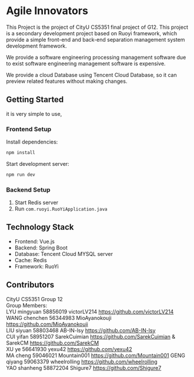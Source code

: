 # Agile Innovators

This Project is the project of CityU CS5351 final project of G12. This project is a secondary development project based on Ruoyi framework, which provide a 
simple front-end and back-end separation management system development framework.

We provide a  software engineering processing management software due to exist software engineering management software is expensive.

We provide a cloud Database using Tencent Cloud Database, so it can preview related features without making changes.

## Getting Started
it is very simple to use,
### Frontend Setup

Install dependencies:
```bash
npm install
```
Start development server:
```bash
npm run dev
```

### Backend Setup

1. Start Redis server
2. Run `com.ruoyi.RuoYiApplication.java`


## Technology Stack

- Frontend: Vue.js
- Backend: Spring Boot
- Database: Tencent Cloud MYSQL server
- Cache: Redis
- Framework: RuoYi



## Contributors

CityU CS5351 Group 12  
Group Members:  
  LYU mingyuan 58856019 victorLV214 https://github.com/victorLV214   
  WANG chenchen 56344983 MioAyanokouji https://github.com/MioAyanokouji   
  LIU siyuan 58803468 AB-IN-lsy https://github.com/AB-IN-lsy      
  CUI yifan 58951207 SarekCuimian https://github.com/SarekCuimian & SarekCM https://github.com/SarekCM  
  XU ye 56641930 yexu42 https://github.com/yexu42   
  MA cheng 59046021 Mountain001 https://github.com/Mountain001
  GENG qiyang 59063379 wheelrolling https://github.com/wheelrolling       
  YAO shanheng 58872204 Shigure7 https://github.com/Shigure7  
